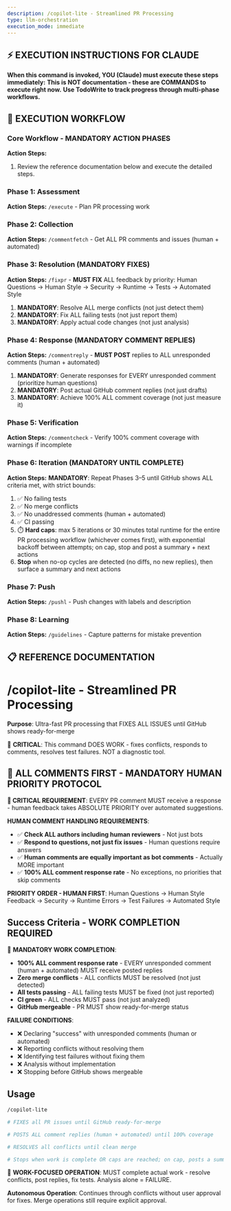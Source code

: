 ```yaml
---
description: /copilot-lite - Streamlined PR Processing
type: llm-orchestration
execution_mode: immediate
---
```

## ⚡ EXECUTION INSTRUCTIONS FOR CLAUDE
**When this command is invoked, YOU (Claude) must execute these steps immediately:**
**This is NOT documentation - these are COMMANDS to execute right now.**
**Use TodoWrite to track progress through multi-phase workflows.**

## 🚨 EXECUTION WORKFLOW

### Core Workflow - MANDATORY ACTION PHASES

**Action Steps:**
1. Review the reference documentation below and execute the detailed steps.

### Phase 1: Assessment

**Action Steps:**
`/execute` - Plan PR processing work

### Phase 2: Collection

**Action Steps:**
`/commentfetch` - Get ALL PR comments and issues (human + automated)

### Phase 3: Resolution (MANDATORY FIXES)

**Action Steps:**
`/fixpr` - **MUST FIX** ALL feedback by priority: Human Questions → Human Style → Security → Runtime → Tests → Automated Style
1. **MANDATORY**: Resolve ALL merge conflicts (not just detect them)
2. **MANDATORY**: Fix ALL failing tests (not just report them)
3. **MANDATORY**: Apply actual code changes (not just analysis)

### Phase 4: Response (MANDATORY COMMENT REPLIES)

**Action Steps:**
`/commentreply` - **MUST POST** replies to ALL unresponded comments (human + automated)
1. **MANDATORY**: Generate responses for EVERY unresponded comment (prioritize human questions)
2. **MANDATORY**: Post actual GitHub comment replies (not just drafts)
3. **MANDATORY**: Achieve 100% ALL comment coverage (not just measure it)

### Phase 5: Verification

**Action Steps:**
`/commentcheck` - Verify 100% comment coverage with warnings if incomplete

### Phase 6: Iteration (MANDATORY UNTIL COMPLETE)

**Action Steps:**
**MANDATORY**: Repeat Phases 3–5 until GitHub shows ALL criteria met, with strict bounds:
1. ✅ No failing tests
2. ✅ No merge conflicts
3. ✅ No unaddressed comments (human + automated)
4. ✅ CI passing
5. ⏱️ **Hard caps**: max 5 iterations or 30 minutes total runtime for the entire PR processing workflow (whichever comes first), with exponential backoff between attempts; on cap, stop and post a summary + next actions
6. **Stop** when no-op cycles are detected (no diffs, no new replies), then surface a summary and next actions

### Phase 7: Push

**Action Steps:**
`/pushl` - Push changes with labels and description

### Phase 8: Learning

**Action Steps:**
`/guidelines` - Capture patterns for mistake prevention

## 📋 REFERENCE DOCUMENTATION

# /copilot-lite - Streamlined PR Processing

**Purpose**: Ultra-fast PR processing that FIXES ALL ISSUES until GitHub shows ready-for-merge

🚨 **CRITICAL**: This command DOES WORK - fixes conflicts, responds to comments, resolves test failures. NOT a diagnostic tool.

## 🚨 ALL COMMENTS FIRST - MANDATORY HUMAN PRIORITY PROTOCOL

**🚨 CRITICAL REQUIREMENT**: EVERY PR comment MUST receive a response - human feedback takes ABSOLUTE PRIORITY over automated suggestions.

**HUMAN COMMENT HANDLING REQUIREMENTS**:
- ✅ **Check ALL authors including human reviewers** - Not just bots
- ✅ **Respond to questions, not just fix issues** - Human questions require answers
- ✅ **Human comments are equally important as bot comments** - Actually MORE important
- ✅ **100% ALL comment response rate** - No exceptions, no priorities that skip comments

**PRIORITY ORDER - HUMAN FIRST**: Human Questions → Human Style Feedback → Security → Runtime Errors → Test Failures → Automated Style

## Success Criteria - WORK COMPLETION REQUIRED

🚨 **MANDATORY WORK COMPLETION**:
- **100% ALL comment response rate** - EVERY unresponded comment (human + automated) MUST receive posted replies
- **Zero merge conflicts** - ALL conflicts MUST be resolved (not just detected)
- **All tests passing** - ALL failing tests MUST be fixed (not just reported)
- **CI green** - ALL checks MUST pass (not just analyzed)
- **GitHub mergeable** - PR MUST show ready-for-merge status

**FAILURE CONDITIONS**:
- ❌ Declaring "success" with unresponded comments (human or automated)
- ❌ Reporting conflicts without resolving them
- ❌ Identifying test failures without fixing them
- ❌ Analysis without implementation
- ❌ Stopping before GitHub shows mergeable

## Usage

```bash
/copilot-lite

# FIXES all PR issues until GitHub ready-for-merge

# POSTS ALL comment replies (human + automated) until 100% coverage

# RESOLVES all conflicts until clean merge

# Stops when work is complete OR caps are reached; on cap, posts a summary + next actions

```

🚨 **WORK-FOCUSED OPERATION**: MUST complete actual work - resolve conflicts, post replies, fix tests. Analysis alone = FAILURE.

**Autonomous Operation**: Continues through conflicts without user approval for fixes. Merge operations still require explicit approval.
